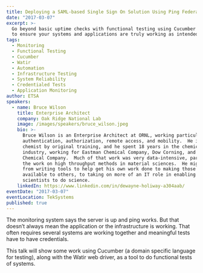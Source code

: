 ```yaml
---
title: Deploying a SAML-based Single Sign On Solution Using Ping Federate
date: "2017-03-07"
excerpt: >-
  Go beyond basic uptime checks with functional testing using Cucumber and Watir
  to ensure your systems and applications are truly working as intended.
tags:
  - Monitoring
  - Functional Testing
  - Cucumber
  - Watir
  - Automation
  - Infrastructure Testing
  - System Reliability
  - Credentialed Tests
  - Application Monitoring
author: ETSA
speakers:
  - name: Bruce Wilson
    title: Enterprise Architect
    company: Oak Ridge National Lab
    image: /images/speakers/bruce_wilson.jpeg
    bio: >-
      Bruce Wilson is an Enterprise Architect at ORNL, working particularly on
      authentication, authorization, remote access, and mobility.  He is a
      chemist by original training, and he spent 18 years in the chemical
      industry, working for Eastman Chemical Company, Dow Corning, and the Dow
      Chemical Company.  Much of that work was very data-intensive, particularly
      the work on high throughput methods in material sciences.  He migrated
      from writing tools to help get his own work done to making those tools
      available to others, to taking on more of an IT role in enabling
      scientists to do science.
    linkedIn: https://www.linkedin.com/in/dewayne-holiway-a304aab/
eventDate: "2017-03-07"
eventLocation: TekSystems
published: true
---
```


The monitoring system says the server is up and ping works. But that doesn’t always mean the application or the infrastructure is working. That often requires several systems are working together and meaningful tests have to have credentials.

This talk will show some work using Cucumber (a domain specific language for testing), along with the Watir web driver, as a tool to do functional tests of systems.
